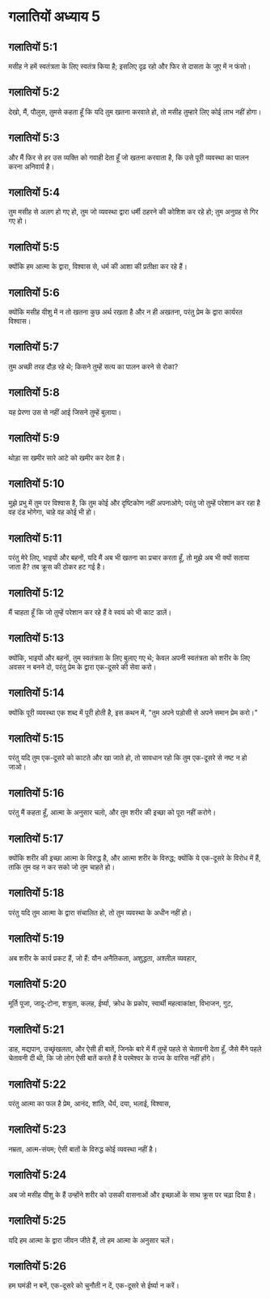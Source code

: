 # गलातियों अध्याय 5

## गलातियों 5:1

मसीह ने हमें स्वतंत्रता के लिए स्वतंत्र किया है; इसलिए दृढ़ रहो और फिर से दासता के जुए में न फंसो।

## गलातियों 5:2

देखो, मैं, पौलुस, तुमसे कहता हूँ कि यदि तुम खतना करवाते हो, तो मसीह तुम्हारे लिए कोई लाभ नहीं होगा।

## गलातियों 5:3

और मैं फिर से हर उस व्यक्ति को गवाही देता हूँ जो खतना करवाता है, कि उसे पूरी व्यवस्था का पालन करना अनिवार्य है।

## गलातियों 5:4

तुम मसीह से अलग हो गए हो, तुम जो व्यवस्था द्वारा धर्मी ठहरने की कोशिश कर रहे हो; तुम अनुग्रह से गिर गए हो।

## गलातियों 5:5

क्योंकि हम आत्मा के द्वारा, विश्वास से, धर्म की आशा की प्रतीक्षा कर रहे हैं।

## गलातियों 5:6

क्योंकि मसीह यीशु में न तो खतना कुछ अर्थ रखता है और न ही अखतना, परंतु प्रेम के द्वारा कार्यरत विश्वास।

## गलातियों 5:7

तुम अच्छी तरह दौड़ रहे थे; किसने तुम्हें सत्य का पालन करने से रोका?

## गलातियों 5:8

यह प्रेरणा उस से नहीं आई जिसने तुम्हें बुलाया।

## गलातियों 5:9

थोड़ा सा खमीर सारे आटे को खमीर कर देता है।

## गलातियों 5:10

मुझे प्रभु में तुम पर विश्वास है, कि तुम कोई और दृष्टिकोण नहीं अपनाओगे; परंतु जो तुम्हें परेशान कर रहा है वह दंड भोगेगा, चाहे वह कोई भी हो।

## गलातियों 5:11

परंतु मेरे लिए, भाइयों और बहनों, यदि मैं अब भी खतना का प्रचार करता हूँ, तो मुझे अब भी क्यों सताया जाता है? तब क्रूस की ठोकर हट गई है।

## गलातियों 5:12

मैं चाहता हूँ कि जो तुम्हें परेशान कर रहे हैं वे स्वयं को भी काट डालें।

## गलातियों 5:13

क्योंकि, भाइयों और बहनों, तुम स्वतंत्रता के लिए बुलाए गए थे; केवल अपनी स्वतंत्रता को शरीर के लिए अवसर न बनने दो, परंतु प्रेम के द्वारा एक-दूसरे की सेवा करो।

## गलातियों 5:14

क्योंकि पूरी व्यवस्था एक शब्द में पूरी होती है, इस कथन में, "तुम अपने पड़ोसी से अपने समान प्रेम करो।"

## गलातियों 5:15

परंतु यदि तुम एक-दूसरे को काटते और खा जाते हो, तो सावधान रहो कि तुम एक-दूसरे से नष्ट न हो जाओ।

## गलातियों 5:16

परंतु मैं कहता हूँ, आत्मा के अनुसार चलो, और तुम शरीर की इच्छा को पूरा नहीं करोगे।

## गलातियों 5:17

क्योंकि शरीर की इच्छा आत्मा के विरुद्ध है, और आत्मा शरीर के विरुद्ध; क्योंकि ये एक-दूसरे के विरोध में हैं, ताकि तुम वह न कर सको जो तुम चाहते हो।

## गलातियों 5:18

परंतु यदि तुम आत्मा के द्वारा संचालित हो, तो तुम व्यवस्था के अधीन नहीं हो।

## गलातियों 5:19

अब शरीर के कार्य प्रकट हैं, जो हैं: यौन अनैतिकता, अशुद्धता, अश्लील व्यवहार,

## गलातियों 5:20

मूर्ति पूजा, जादू-टोना, शत्रुता, कलह, ईर्ष्या, क्रोध के प्रकोप, स्वार्थी महत्वाकांक्षा, विभाजन, गुट,

## गलातियों 5:21

डाह, मद्यपान, उच्छृंखलता, और ऐसी ही बातें, जिनके बारे में मैं तुम्हें पहले से चेतावनी देता हूँ, जैसे मैंने पहले चेतावनी दी थी, कि जो लोग ऐसी बातें करते हैं वे परमेश्वर के राज्य के वारिस नहीं होंगे।

## गलातियों 5:22

परंतु आत्मा का फल है प्रेम, आनंद, शांति, धैर्य, दया, भलाई, विश्वास,

## गलातियों 5:23

नम्रता, आत्म-संयम; ऐसी बातों के विरुद्ध कोई व्यवस्था नहीं है।

## गलातियों 5:24

अब जो मसीह यीशु के हैं उन्होंने शरीर को उसकी वासनाओं और इच्छाओं के साथ क्रूस पर चढ़ा दिया है।

## गलातियों 5:25

यदि हम आत्मा के द्वारा जीवन जीते हैं, तो हम आत्मा के अनुसार चलें।

## गलातियों 5:26

हम घमंडी न बनें, एक-दूसरे को चुनौती न दें, एक-दूसरे से ईर्ष्या न करें।
